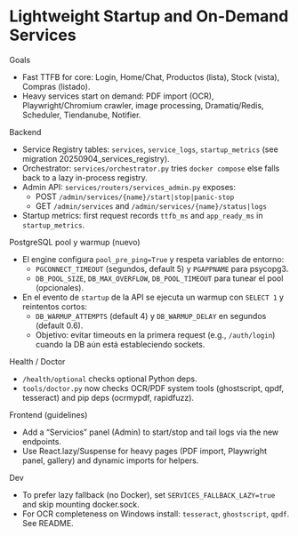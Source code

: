 Lightweight Startup and On-Demand Services
==========================================

Goals
- Fast TTFB for core: Login, Home/Chat, Productos (lista), Stock (vista), Compras (listado).
- Heavy services start on demand: PDF import (OCR), Playwright/Chromium crawler, image processing, Dramatiq/Redis, Scheduler, Tiendanube, Notifier.

Backend
- Service Registry tables: `services`, `service_logs`, `startup_metrics` (see migration 20250904_services_registry).
- Orchestrator: `services/orchestrator.py` tries `docker compose` else falls back to a lazy in-process registry.
- Admin API: `services/routers/services_admin.py` exposes:
  - POST `/admin/services/{name}/start|stop|panic-stop`
  - GET `/admin/services` and `/admin/services/{name}/status|logs`
- Startup metrics: first request records `ttfb_ms` and `app_ready_ms` in `startup_metrics`.

PostgreSQL pool y warmup (nuevo)
- El engine configura `pool_pre_ping=True` y respeta variables de entorno:
  - `PGCONNECT_TIMEOUT` (segundos, default 5) y `PGAPPNAME` para psycopg3.
  - `DB_POOL_SIZE`, `DB_MAX_OVERFLOW`, `DB_POOL_TIMEOUT` para tunear el pool (opcionales).
- En el evento de `startup` de la API se ejecuta un warmup con `SELECT 1` y reintentos cortos:
  - `DB_WARMUP_ATTEMPTS` (default 4) y `DB_WARMUP_DELAY` en segundos (default 0.6).
  - Objetivo: evitar timeouts en la primera request (e.g., `/auth/login`) cuando la DB aún está estableciendo sockets.

Health / Doctor
- `/health/optional` checks optional Python deps.
- `tools/doctor.py` now checks OCR/PDF system tools (ghostscript, qpdf, tesseract) and pip deps (ocrmypdf, rapidfuzz).

Frontend (guidelines)
- Add a “Servicios” panel (Admin) to start/stop and tail logs via the new endpoints.
- Use React.lazy/Suspense for heavy pages (PDF import, Playwright panel, gallery) and dynamic imports for helpers.

Dev
- To prefer lazy fallback (no Docker), set `SERVICES_FALLBACK_LAZY=true` and skip mounting docker.sock.
- For OCR completeness on Windows install: `tesseract`, `ghostscript`, `qpdf`. See README.

